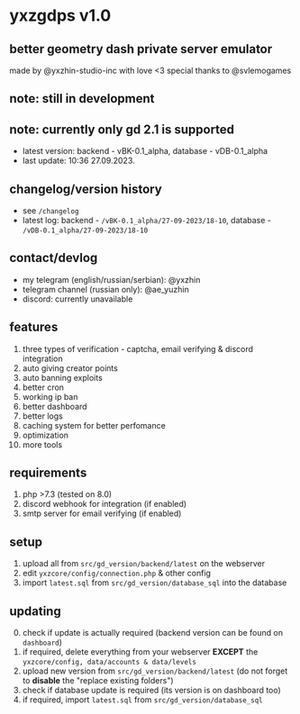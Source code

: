 # yxzgdps v1.0
## better geometry dash private server emulator
made by @yxzhin-studio-inc with love <3
special thanks to @svlemogames

## note: still in development
## note: currently only gd 2.1 is supported
- latest version: backend - vBK-0.1_alpha, database - vDB-0.1_alpha
- last update: 10:36 27.09.2023.

## changelog/version history
- see `/changelog`
- latest log: backend - `/vBK-0.1_alpha/27-09-2023/18-10`, database - `/vDB-0.1_alpha/27-09-2023/18-10`

## contact/devlog
- my telegram (english/russian/serbian): @yxzhin
- telegram channel (russian only): @ae_yuzhin
- discord: currently unavailable

## features
1. three types of verification - captcha, email verifying & discord integration
2. auto giving creator points
3. auto banning exploits
4. better cron
5. working ip ban
6. better dashboard
7. better logs
8. caching system for better perfomance
9. optimization
10. more tools

## requirements
1. php >7.3 (tested on 8.0)
2. discord webhook for integration (if enabled)
3. smtp server for email verifying (if enabled)

## setup
1. upload all from `src/gd_version/backend/latest` on the webserver
2. edit `yxzcore/config/connection.php` & other config
3. import `latest.sql` from `src/gd_version/database_sql` into the database

## updating
0. check if update is actually required (backend version can be found on `dashboard`)
1. if required, delete everything from your webserver **EXCEPT** the `yxzcore/config, data/accounts & data/levels`
2. upload new version from `src/gd_version/backend/latest` (do not forget to **disable** the "replace existing folders")
3. check if database update is required (its version is on dashboard too)
4. if required, import `latest.sql` from `src/gd_version/database_sql`
